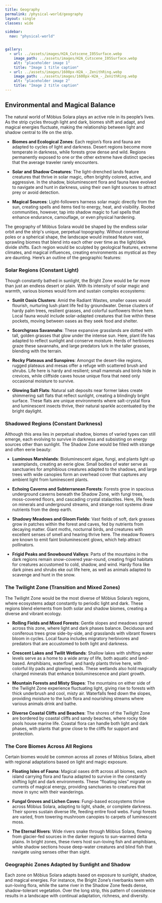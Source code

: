 ```yaml
---
title: Geography
permalink: /physical-world/geography
layout: single
classes: wide

sidebar:
  nav: "physical-world"


gallery:
  - url: ../assets/images/H2A_Cutscene_I05Surface.webp
    image_path: ../assets/images/H2A_Cutscene_I05Surface.webp
    alt: "placeholder image 1"
    title: "Image 1 title caption"
  - url: ../assets/images/1600px-H2A_-_ZenithRing.webp
    image_path: ../assets/images/1600px-H2A_-_ZenithRing.webp
    alt: "placeholder image 2"
    title: "Image 2 title caption"
---
```

<!-- {% include gallery caption="Some examples of the Halo ring worlds" %} -->

## Environmental and Magical Balance
The natural world of Möbius Solara plays an active role in its people’s lives. As the strip cycles through light and dark, biomes shift and adapt, and magical energies fluctuate, making the relationship between light and shadow central to life on the strip.

- **Biomes and Ecological Zones**:
  Each region’s flora and fauna are adapted to cycles of light and darkness. Desert regions become more temperate in darkness, while forests grow dense and wild. Regions permanently exposed to one or the other extreme have distinct species that the average traveler rarely encounters.

- **Solar and Shadow Creatures**:
  The light-drenched lands feature creatures that thrive in solar magic, often brightly colored, active, and aggressive. In the shadow, bioluminescent flora and fauna have evolved to navigate and hunt in darkness, using their own light sources to attract prey or avoid detection.

- **Magical Sources**:
  Light-followers harness solar magic directly from the sun, creating spells and items tied to energy, heat, and visibility. Rooted communities, however, tap into shadow magic to fuel spells that enhance endurance, camouflage, or even physical hardening.

The geography of Möbius Solara would be shaped by the endless solar orbit and the strip's unique, perpetual topography. Without conventional poles or a spherical shape, the landscape would instead feature vast, sprawling biomes that blend into each other over time as the light/dark divide shifts. Each region would be sculpted by geological features, extreme climates, and magical influences, creating environments as mystical as they are daunting. Here’s an outline of the geographic features:

### Solar Regions (Constant Light)
Though constantly bathed in sunlight, the Bright Zone would be far more than just an endless desert or plain. With its intensity of solar magic and warmth, various biomes would form and sustain complex ecosystems:

- **Sunlit Oasis Clusters**:
  Amid the Radiant Wastes, smaller oases would flourish, nurturing lush plant life fed by groundwater. Dense clusters of hardy palm trees, resilient grasses, and colorful sunflowers thrive here. Local fauna would include solar-adapted creatures that live within these pockets, moving between oases as they seek food and shelter.

- **Scorchgrass Savannahs**:
  These expansive grasslands are dotted with tall, golden grasses that glow under the intense sun. Here, plant life has adapted to reflect sunlight and conserve moisture. Herds of herbivores graze these savannahs, and large predators lurk in the taller grasses, blending with the terrain.

- **Rocky Plateaus and Sunspires**:
  Amongst the desert-like regions, rugged plateaus and mesas offer a refuge with scattered brush and shrubs. Life here is hardy and resilient; small mammals and birds hide in crevices, while cliffside caves house unique flora that need only occasional moisture to survive.

- **Glowing Salt Flats**:
  Natural salt deposits near former lakes create shimmering salt flats that reflect sunlight, creating a blindingly bright surface. These flats are unique environments where salt-crystal flora and luminescent insects thrive, their natural sparkle accentuated by the bright daylight.

### Shadowed Regions (Constant Darkness)
Although this area lies in perpetual shadow, biomes of varied types can still emerge, each evolving to survive in darkness and subsisting on energy sources other than sunlight. The Shadow Zone would be filled with strange and often eerie beauty:

- **Luminous Marshlands**:
  Bioluminescent algae, fungi, and plants light up swamplands, creating an eerie glow. Small bodies of water serve as sanctuaries for amphibious creatures adapted to the shadows, and large trees with wide canopies form an overhead cover that captures any ambient light from luminescent plants.

- **Echoing Caverns and Subterranean Forests**:
  Forests grow in spacious underground caverns beneath the Shadow Zone, with fungi trees, moss-covered floors, and cascading crystal stalactites. Here, life feeds on minerals and underground streams, and strange root systems draw nutrients from the deep earth.

- **Shadowy Meadows and Gloom Fields**:
  Vast fields of soft, dark grasses grow in patches within the forest and caves, fed by nutrients from decaying matter. Giant moths, nocturnal birds, and creatures with excellent senses of smell and hearing thrive here. The meadow flowers are known to emit faint bioluminescent glows, which help attract pollinators.

- **Frigid Peaks and Snowbound Valleys**:
  Parts of the mountains in the dark regions remain snow-covered year-round, creating frigid habitats for creatures accustomed to cold, shadow, and wind. Hardy flora like dark pines and shrubs eke out life here, as well as animals adapted to scavenge and hunt in the snow.

### The Twilight Zone (Transition and Mixed Zones)
The Twilight Zone would be the most diverse of Möbius Solara’s regions, where ecosystems adapt constantly to periodic light and dark. These regions blend elements from both solar and shadow biomes, creating a diverse and vibrant ecology.

- **Rolling Fields and Mixed Forests**:
  Gentle slopes and meadows spread across this zone, where light and dark phases balance. Deciduous and coniferous trees grow side-by-side, and grasslands with vibrant flowers bloom in cycles. Local fauna includes migratory herbivores and predators that are accustomed to both light and darkness.

- **Crescent Lakes and Twilit Wetlands**:
  Shallow lakes with shifting water levels serve as a home to a wide array of life, both aquatic and land-based. Amphibians, waterfowl, and hardy plants thrive here, with colorful lily pads and glowing reeds. These wetlands also hold magically charged minerals that enhance bioluminescence and plant growth.

- **Mountain Forests and Misty Slopes**:
  The mountains on either side of the Twilight Zone experience fluctuating light, giving rise to forests with thick underbrush and cool, misty air. Waterfalls feed down the slopes, providing moisture to the lush flora and nourishing streams where various animals drink and bathe.

- **Diverse Coastal Cliffs and Beaches**:
  The shores of the Twilight Zone are bordered by coastal cliffs and sandy beaches, where rocky tide pools house marine life. Coastal flora can handle both light and dark phases, with plants that grow close to the cliffs for support and protection.

### The Core Biomes Across All Regions
Certain biomes would be common across all zones of Möbius Solara, albeit with regional adaptations based on light and magic exposure.

- **Floating Isles of Fauna**:
  Magical oases drift across all biomes, each island carrying flora and fauna adapted to survive in the constantly shifting light and dark environments. These “floating isles” migrate on currents of magical energy, providing sanctuaries to creatures that move in sync with their wanderings.

- **Fungal Groves and Lichen Caves**:
  Fungi-based ecosystems thrive across Möbius Solara, adapting to light, shade, or complete darkness. Their spores sustain diverse life, feeding entire food webs. Fungi forests are varied, from towering mushroom canopies to carpets of luminescent moss.

- **The Eternal Rivers**:
  Wide rivers snake through Möbius Solara, flowing from glacier-fed sources in the darker regions to sun-warmed delta plains. In bright zones, these rivers host sun-loving fish and amphibians, while shadow sections house deep-water creatures and blind fish that navigate using senses other than sight.

### Geographic Zones Adapted by Sunlight and Shadow
Each zone on Möbius Solara adapts based on exposure to sunlight, shadow, and magical energies. For instance, the Bright Zone’s riverbanks teem with sun-loving flora, while the same river in the Shadow Zone feeds dense, shadow-tolerant vegetation. Over the long strip, this pattern of coexistence results in a landscape with continual adaptation, richness, and diversity.